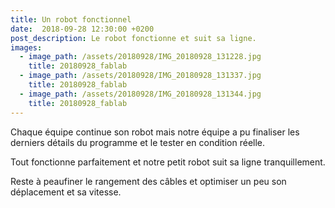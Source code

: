 ```yaml
---
title: Un robot fonctionnel
date:  2018-09-28 12:30:00 +0200
post_description: Le robot fonctionne et suit sa ligne.
images:
  - image_path: /assets/20180928/IMG_20180928_131228.jpg
    title: 20180928_fablab
  - image_path: /assets/20180928/IMG_20180928_131337.jpg
    title: 20180928_fablab
  - image_path: /assets/20180928/IMG_20180928_131344.jpg
    title: 20180928_fablab
---
```


Chaque équipe continue son robot mais notre équipe a pu finaliser les derniers détails du programme et le tester en condition réelle.

Tout fonctionne parfaitement et notre petit robot suit sa ligne tranquillement.

Reste à peaufiner le rangement des câbles et optimiser un peu son déplacement et sa vitesse.